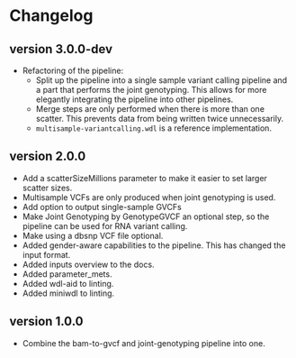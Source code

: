 Changelog
==========

<!--

Newest changes should be on top.

This document is user facing. Please word the changes in such a way
that users understand how the changes affect the new version.
-->

version 3.0.0-dev
-----------------
+ Refactoring of the pipeline:
    + Split up the pipeline into a single sample variant calling pipeline and 
      a part that performs the joint genotyping. This allows for more elegantly
      integrating the pipeline into other pipelines.
    + Merge steps are only performed when there is more than one scatter. 
      This prevents data from being written twice unnecessarily.
    + `multisample-variantcalling.wdl` is a reference implementation.

version 2.0.0
-----------------
+ Add a scatterSizeMillions parameter to make it easier to set larger scatter 
  sizes.
+ Multisample VCFs are only produced when joint genotyping is used.
+ Add option to output single-sample GVCFs
+ Make Joint Genotyping by GenotypeGVCF an optional step, so the pipeline can 
  be used for RNA variant calling.
+ Make using a dbsnp VCF file optional.
+ Added gender-aware capabilities to the pipeline. This has changed the input
  format.
+ Added inputs overview to the docs.
+ Added parameter_mets.
+ Added wdl-aid to linting.
+ Added miniwdl to linting.

version 1.0.0
---------------------------
+ Combine the bam-to-gvcf and joint-genotyping pipeline into one.
